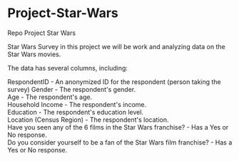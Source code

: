 # Project-Star-Wars
Repo Project Star Wars

Star Wars Survey
in this project we will be work and analyzing data on the Star Wars movies.

The data has several columns, including:

RespondentID - An anonymized ID for the respondent (person taking the survey)
Gender - The respondent's gender.<br>
Age - The respondent's age.<br>
Household Income - The respondent's income.<br>
Education - The respondent's education level.<br>
Location (Census Region) - The respondent's location.<br>
Have you seen any of the 6 films in the Star Wars franchise? - Has a Yes or No response.<br>
Do you consider yourself to be a fan of the Star Wars film franchise? - Has a Yes or No response.<br>
